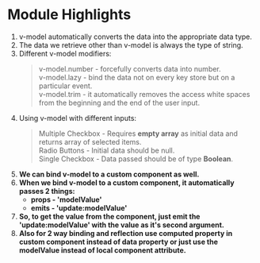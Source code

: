 # Module Highlights
1. v-model automatically converts the data into the appropriate data type.
2. The data we retrieve other than v-model is always the type of string.
3. Different v-model modifiers:
    > v-model.number - forcefully converts data into number. \
   > v-model.lazy - bind the data not on every key store but on a particular event. \
   > v-model.trim - it automatically removes the access white spaces from the beginning and the end of the user input.
4. Using v-model with different inputs:
    > Multiple Checkbox - Requires **empty array** as initial data and returns array of selected items.\
   > Radio Buttons - Initial data should be null. \
   > Single Checkbox - Data passed should be of type **Boolean**.
5. **We can bind v-model to a custom component as well.**
6. **When we bind v-model to a custom component, it automatically passes 2 things:**
   * **props - 'modelValue'**
   * **emits - 'update:modelValue'**
7. **So, to get the value from the component, just emit the 'update:modelValue' with the value as it's second argument.**
8. **Also for 2 way binding and reflection use computed property in custom component instead of data property or just use the modelValue instead of local component attribute.**